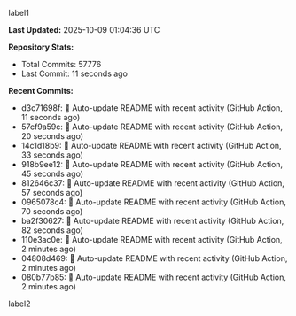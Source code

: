 
label1 
<!-- ACTIVITY_START -->
**Last Updated:** 2025-10-09 01:04:36 UTC

**Repository Stats:**
- Total Commits: 57776
- Last Commit: 11 seconds ago

**Recent Commits:**
- d3c71698f: 🤖 Auto-update README with recent activity (GitHub Action, 11 seconds ago)
- 57cf9a59c: 🤖 Auto-update README with recent activity (GitHub Action, 20 seconds ago)
- 14c1d18b9: 🤖 Auto-update README with recent activity (GitHub Action, 33 seconds ago)
- 918b9ee12: 🤖 Auto-update README with recent activity (GitHub Action, 45 seconds ago)
- 812646c37: 🤖 Auto-update README with recent activity (GitHub Action, 57 seconds ago)
- 0965078c4: 🤖 Auto-update README with recent activity (GitHub Action, 70 seconds ago)
- ba2f30627: 🤖 Auto-update README with recent activity (GitHub Action, 82 seconds ago)
- 110e3ac0e: 🤖 Auto-update README with recent activity (GitHub Action, 2 minutes ago)
- 04808d469: 🤖 Auto-update README with recent activity (GitHub Action, 2 minutes ago)
- 080b77b85: 🤖 Auto-update README with recent activity (GitHub Action, 2 minutes ago)
<!-- ACTIVITY_END -->

label2
